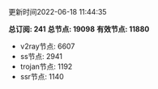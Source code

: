 更新时间2022-06-18 11:44:35

**总订阅: 241**
**总节点: 19098**
**有效节点: 11880**
- v2ray节点: 6607
- ss节点: 2941
- trojan节点: 1192
- ssr节点: 1140
